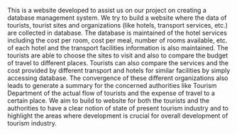 This is a website developed to assist us on our project on creating a database management system. 
We try to build a website where the data of tourists, tourist sites and organizations (like hotels, transport services, etc.) are collected in database.
The database is maintained of the hotel services including the cost per room, cost per meal, number of rooms available, etc. of each hotel and the transport facilities information is also maintained. The tourists are able to choose the sites to visit and also to compare the budget of travel to different places. Tourists can also compare the services and the cost provided by different transport and hotels for similar facilities by simply accessing database.
The convergence of these different organizations also leads to generate a summary for the concerned authorities like Tourism Department of the actual flow of tourists and the expense of travel to a certain place. We aim to build to website for both the tourists and the authorities to have a clear notion of state of present tourism industry and to highlight the areas where development is crucial for overall development of tourism industry.

